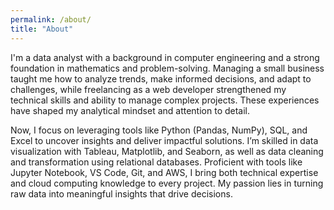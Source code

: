 ```yaml
---
permalink: /about/
title: "About"
---
```


I'm a data analyst with a background in computer engineering and a strong foundation in mathematics and problem-solving. Managing a small business taught me how to analyze trends, make informed decisions, and adapt to challenges, while freelancing as a web developer strengthened my technical skills and ability to manage complex projects. These experiences have shaped my analytical mindset and attention to detail.

Now, I focus on leveraging tools like Python (Pandas, NumPy), SQL, and Excel to uncover insights and deliver impactful solutions. I’m skilled in data visualization with Tableau, Matplotlib, and Seaborn, as well as data cleaning and transformation using relational databases. Proficient with tools like Jupyter Notebook, VS Code, Git, and AWS, I bring both technical expertise and cloud computing knowledge to every project. My passion lies in turning raw data into meaningful insights that drive decisions.